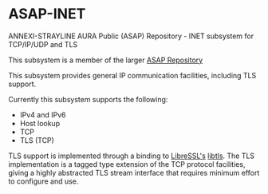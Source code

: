 # ASAP-INET
ANNEXI-STRAYLINE AURA Public (ASAP) Repository - INET subsystem for TCP/IP/UDP and TLS

This subsystem is a member of the larger [ASAP Repository](https://github.com/annexi-strayline/ASAP)

This subsystem provides general IP communication facilities, including TLS support.

Currently this subsystem supports the following:

* IPv4 and IPv6
* Host lookup
* TCP
* TLS (TCP)

TLS support is implemented through a binding to [LibreSSL's](https://libressl.org/) [libtls](https://man.openbsd.org/tls_init.3). The TLS implementation is a tagged type extension of the TCP protocol facilities, giving a highly abstracted TLS stream interface that requires minimum effort to configure and use.
